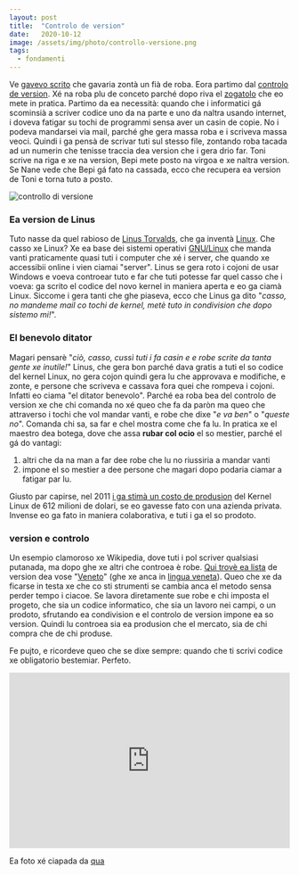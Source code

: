 ```yaml
---
layout: post
title:  "Controlo de version"
date:   2020-10-12
image: /assets/img/photo/controllo-versione.png
tags:
  - fondamenti
---
```


Ve [gavevo scrito](https://poentavalei.com/2020/10/06/buta-excel.html) che gavaria zontà un fià de roba. Eora partimo dal [controlo de version](https://it.wikipedia.org/wiki/Controllo_versione). Xé na roba plu de conceto parché dopo riva el [zogatolo](https://git-scm.com/) che eo mete in pratica. Partimo da ea necessità: quando che i informatici gá scominsià a scriver codice uno da na parte e uno da naltra usando internet, i doveva fatigar su tochi de programmi sensa aver un casin de copie. No i podeva mandarsei via mail, parché ghe gera massa roba e i scriveva massa veoci. Quindi i ga pensà de scrivar tuti sul stesso file, zontando roba tacada ad un numerin che tenisse traccia dea version che i gera drio far. Toni scrive na riga e xe na version, Bepi mete posto na virgoa e xe naltra version. Se Nane vede che Bepi gá fato na cassada, ecco che recupera ea version de Toni e torna tuto a posto.

![controllo di versione](https://upload.wikimedia.org/wikipedia/commons/thumb/a/af/Revision_controlled_project_visualization-2010-24-02.svg/500px-Revision_controlled_project_visualization-2010-24-02.svg.png)

### Ea version de Linus
Tuto nasse da quel rabioso de [Linus Torvalds](https://it.wikipedia.org/wiki/Linus_Torvalds), che ga inventà [Linux](https://it.wikipedia.org/wiki/Linux_(kernel)). Che casso xe Linux? Xe ea base dei sistemi operativi [GNU/Linux](https://it.wikipedia.org/wiki/Linux) che manda vanti praticamente quasi tuti i computer che xé i server, che quando xe accessibii online i vien ciamai "server". Linus se gera roto i cojoni de usar Windows e voeva controear tuto e far che tuti potesse far quel casso che i voeva: ga scrito el codice del novo kernel in maniera aperta e eo ga ciamà Linux. Siccome i gera tanti che ghe piaseva, ecco che Linus ga dito "*casso, no mandeme mail co tochi de kernel, metè tuto in condivision che dopo sistemo mi!*".

### El benevolo ditator
Magari pensarè "*ciò, casso, cussì tuti i fa casin e e robe scrite da tanta gente xe inutile!*" Linus, che gera bon parché dava gratis a tuti el so codice del kernel Linux, no gera cojon quindi gera lu che approvava e modifiche, e zonte, e persone che scriveva e cassava fora quei che rompeva i cojoni. Infatti eo ciama "el ditator benevolo". Parché ea roba bea del controlo de version xe che chi comanda no xé queo che fa da paròn ma queo che attraverso i tochi che vol mandar vanti, e robe che dixe "*e va ben*" o "*queste no*". Comanda chi sa, sa far e chel mostra come che fa lu. In pratica xe el maestro dea botega, dove che assa **rubar col ocio** el so mestier, parché el gá do vantagi:

1. altri che da na man a far dee robe che lu no riussiria a mandar vanti
2. impone el so mestier a dee persone che magari dopo podaria ciamar a fatigar par lu.

Giusto par capirse, nel 2011 [i ga stimà un costo de produsion](https://dwheeler.com/essays/linux-kernel-cost.html) del Kernel Linux de 612 milioni de dolari, se eo gavesse fato con una azienda privata. Invense eo ga fato in maniera colaborativa, e tuti i ga el so prodoto.

### version e controlo
Un esempio clamoroso xe Wikipedia, dove tuti i pol scriver qualsiasi putanada, ma dopo ghe xe altri che controea è robe. [Qui trovè ea lista](https://it.wikipedia.org/w/index.php?title=Veneto&action=history) de version dea vose "[Veneto](https://it.wikipedia.org/wiki/Veneto)" (ghe xe anca in [lingua veneta](https://vec.wikipedia.org/wiki/V%C3%A8neto)). Queo che xe da ficarse in testa xe che co sti strumenti se cambia anca el metodo sensa perder tempo i ciacoe. Se lavora diretamente sue robe e chi imposta el progeto, che sia un codice informatico, che sia un lavoro nei campi, o un prodoto, sfrutando ea condivision e el controlo de version impone ea so version. Quindi lu controea sia ea produsion che el mercato, sia de chi compra che de chi produse.

Fe pujto, e ricordeve queo che se dixe sempre: quando che ti scrivi codice xe obligatorio bestemiar. Perfeto.

<iframe width="100%" height="315" src="https://www.youtube.com/embed/JISodLt2YgU" frameborder="0" allow="accelerometer; autoplay; clipboard-write; encrypted-media; gyroscope; picture-in-picture" allowfullscreen></iframe>


Ea foto xé ciapada da [qua](https://it.wikipedia.org/w/index.php?title=Controllo_versione&type=revision&diff=113939764&oldid=86219615)
